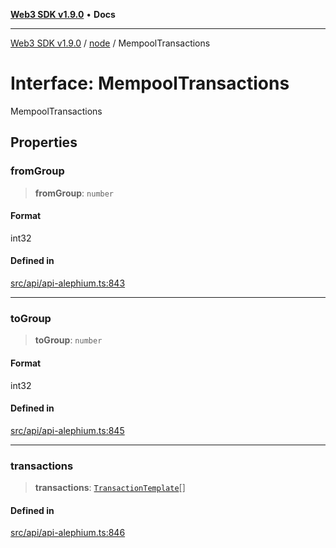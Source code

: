 [**Web3 SDK v1.9.0**](../../../README.md) • **Docs**

***

[Web3 SDK v1.9.0](../../../globals.md) / [node](../README.md) / MempoolTransactions

# Interface: MempoolTransactions

MempoolTransactions

## Properties

### fromGroup

> **fromGroup**: `number`

#### Format

int32

#### Defined in

[src/api/api-alephium.ts:843](https://github.com/Mystic-Nayy/alephium-web3/blob/c1afd789a197ce5fe21f08c2965942090157c33d/packages/web3/src/api/api-alephium.ts#L843)

***

### toGroup

> **toGroup**: `number`

#### Format

int32

#### Defined in

[src/api/api-alephium.ts:845](https://github.com/Mystic-Nayy/alephium-web3/blob/c1afd789a197ce5fe21f08c2965942090157c33d/packages/web3/src/api/api-alephium.ts#L845)

***

### transactions

> **transactions**: [`TransactionTemplate`](TransactionTemplate.md)[]

#### Defined in

[src/api/api-alephium.ts:846](https://github.com/Mystic-Nayy/alephium-web3/blob/c1afd789a197ce5fe21f08c2965942090157c33d/packages/web3/src/api/api-alephium.ts#L846)
